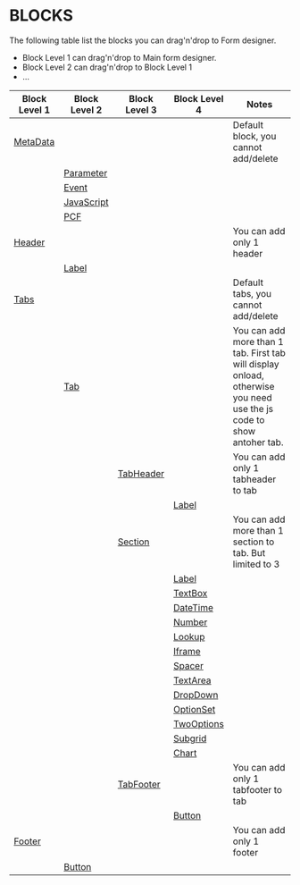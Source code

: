 # BLOCKS

The following table list the blocks you can drag'n'drop to Form designer.

- Block Level 1 can drag'n'drop to Main form designer.
- Block Level 2 can drag'n'drop to Block Level 1
- ...

|Block Level 1|Block Level 2|Block Level 3|Block Level 4|Notes|
|-|-|-|-|-|
|[MetaData](MetaData)||||Default block, you cannot add/delete
||[Parameter](MetaData/Parameter)
||[Event](MetaData/Event)
||[JavaScript](MetaData/JavaScript)
||[PCF](MetaData/PCF)
|[Header](Header)||||You can add only 1 header
||[Label](Controls/Label)
|[Tabs](Tabs)||||Default tabs, you cannot add/delete
||[Tab](Tabs/Tab)|||You can add more than 1 tab. First tab will display onload, otherwise you need use the js code to show antoher tab.
|||[TabHeader](Tabs/Tab/TabHeader)||You can add only 1 tabheader to tab
||||[Label](Controls/Label)
|||[Section](Tabs/Tab/Section)||You can add more than 1 section to tab. But limited to 3
||||[Label](Controls/Label)
||||[TextBox](Controls/TextBox)
||||[DateTime](Controls/DateTime)
||||[Number](Controls/Number)
||||[Lookup](Controls/Lookup)
||||[Iframe](Controls/Iframe)
||||[Spacer](Controls/Spacer)
||||[TextArea](Controls/TextArea)
||||[DropDown](Controls/DropDown)
||||[OptionSet](Controls/OptionSet)
||||[TwoOptions](Controls/TwoOptions)
||||[Subgrid](Controls/Subgrid)
||||[Chart](Controls/Chart)
|||[TabFooter](Tabs/Tab/TabFooter)||You can add only 1 tabfooter to tab
||||[Button](Controls/Button)
|[Footer](Footer)||||You can add only 1 footer
||[Button](Controls/Button)||
